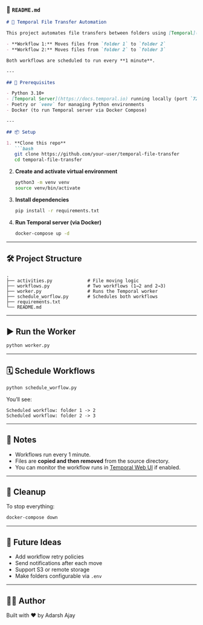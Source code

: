 ### 📁 `README.md`

```markdown
# 📂 Temporal File Transfer Automation

This project automates file transfers between folders using [Temporal](https://temporal.io/). It runs two workflows:

- **Workflow 1:** Moves files from `folder 1` to `folder 2`
- **Workflow 2:** Moves files from `folder 2` to `folder 3`

Both workflows are scheduled to run every **1 minute**.

---

## 🚀 Prerequisites

- Python 3.10+
- [Temporal Server](https://docs.temporal.io) running locally (port `7233`)
- Poetry or `venv` for managing Python environments
- Docker (to run Temporal server via Docker Compose)

---

## 📦 Setup

1. **Clone this repo**
   ```bash
   git clone https://github.com/your-user/temporal-file-transfer
   cd temporal-file-transfer
   ```

2. **Create and activate virtual environment**
   ```bash
   python3 -m venv venv
   source venv/bin/activate
   ```

3. **Install dependencies**
   ```bash
   pip install -r requirements.txt
   ```

4. **Run Temporal server (via Docker)**
   ```bash
   docker-compose up -d
   ```

---

## 🛠 Project Structure

```
.
├── activities.py             # File moving logic
├── workflows.py              # Two workflows (1→2 and 2→3)
├── worker.py                 # Runs the Temporal worker
├── schedule_worflow.py       # Schedules both workflows
├── requirements.txt
└── README.md
```

---

## ▶️ Run the Worker

```bash
python worker.py
```

---

## 🗓 Schedule Workflows

```bash
python schedule_worflow.py
```

You’ll see:
```
Scheduled workflow: folder 1 -> 2
Scheduled workflow: folder 2 -> 3
```

---

## 📌 Notes

- Workflows run every 1 minute.
- Files are **copied and then removed** from the source directory.
- You can monitor the workflow runs in [Temporal Web UI](http://localhost:8233) if enabled.

---

## 🧼 Cleanup

To stop everything:

```bash
docker-compose down
```

---

## 🧠 Future Ideas

- Add workflow retry policies
- Send notifications after each move
- Support S3 or remote storage
- Make folders configurable via `.env`

---

## 👨‍💻 Author

Built with ❤️ by Adarsh Ajay


